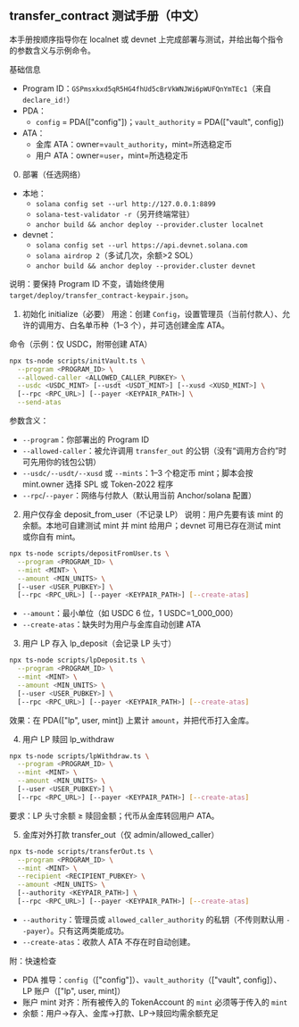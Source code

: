 ## transfer_contract 测试手册（中文）

本手册按顺序指导你在 localnet 或 devnet 上完成部署与测试，并给出每个指令的参数含义与示例命令。

基础信息
- Program ID：`GSPmsxkxd5qR5HG4fhUd5cBrVkWNJWi6pWUFQnYmTEc1`（来自 `declare_id!`）
- PDA：
  - `config` = PDA(["config"])；`vault_authority` = PDA(["vault", config])
- ATA：
  - 金库 ATA：owner=`vault_authority`，mint=所选稳定币
  - 用户 ATA：owner=`user`，mint=所选稳定币

0. 部署（任选网络）
- 本地：
  - `solana config set --url http://127.0.0.1:8899`
  - `solana-test-validator -r`（另开终端常驻）
  - `anchor build && anchor deploy --provider.cluster localnet`
- devnet：
  - `solana config set --url https://api.devnet.solana.com`
  - `solana airdrop 2`（多试几次，余额>2 SOL）
  - `anchor build && anchor deploy --provider.cluster devnet`

说明：要保持 Program ID 不变，请始终使用 `target/deploy/transfer_contract-keypair.json`。

1) 初始化 initialize（必要）
用途：创建 `Config`，设置管理员（当前付款人）、允许的调用方、白名单币种（1–3 个），并可选创建金库 ATA。

命令（示例：仅 USDC，附带创建 ATA）
```bash
npx ts-node scripts/initVault.ts \
  --program <PROGRAM_ID> \
  --allowed-caller <ALLOWED_CALLER_PUBKEY> \
  --usdc <USDC_MINT> [--usdt <USDT_MINT>] [--xusd <XUSD_MINT>] \
  [--rpc <RPC_URL>] [--payer <KEYPAIR_PATH>] \
  --send-atas
```
参数含义：
- `--program`：你部署出的 Program ID
- `--allowed-caller`：被允许调用 `transfer_out` 的公钥（没有“调用方合约”时可先用你的钱包公钥）
- `--usdc/--usdt/--xusd` 或 `--mints`：1–3 个稳定币 mint；脚本会按 mint.owner 选择 SPL 或 Token-2022 程序
- `--rpc`/`--payer`：网络与付款人（默认用当前 Anchor/solana 配置）



2) 用户仅存金 deposit_from_user（不记录 LP）
说明：用户先要有该 mint 的余额。本地可自建测试 mint 并 mint 给用户；devnet 可用已存在测试 mint 或你自有 mint。

```bash
npx ts-node scripts/depositFromUser.ts \
  --program <PROGRAM_ID> \
  --mint <MINT> \
  --amount <MIN_UNITS> \
  [--user <USER_PUBKEY>] \
  [--rpc <RPC_URL>] [--payer <KEYPAIR_PATH>] [--create-atas]
```
- `--amount`：最小单位（如 USDC 6 位，1 USDC=1_000_000）
- `--create-atas`：缺失时为用户与金库自动创建 ATA

3) 用户 LP 存入 lp_deposit（会记录 LP 头寸）
```bash
npx ts-node scripts/lpDeposit.ts \
  --program <PROGRAM_ID> \
  --mint <MINT> \
  --amount <MIN_UNITS> \
  [--user <USER_PUBKEY>] \
  [--rpc <RPC_URL>] [--payer <KEYPAIR_PATH>] [--create-atas]
```
效果：在 PDA(["lp", user, mint]) 上累计 `amount`，并把代币打入金库。

4) 用户 LP 赎回 lp_withdraw
```bash
npx ts-node scripts/lpWithdraw.ts \
  --program <PROGRAM_ID> \
  --mint <MINT> \
  --amount <MIN_UNITS> \
  [--user <USER_PUBKEY>] \
  [--rpc <RPC_URL>] [--payer <KEYPAIR_PATH>] [--create-atas]
```
要求：LP 头寸余额 ≥ 赎回金额；代币从金库转回用户 ATA。

5) 金库对外打款 transfer_out（仅 admin/allowed_caller）
```bash
npx ts-node scripts/transferOut.ts \
  --program <PROGRAM_ID> \
  --mint <MINT> \
  --recipient <RECIPIENT_PUBKEY> \
  --amount <MIN_UNITS> \
  [--authority <KEYPAIR_PATH>] \
  [--rpc <RPC_URL>] [--payer <KEYPAIR_PATH>] [--create-atas]
```
- `--authority`：管理员或 `allowed_caller_authority` 的私钥（不传则默认用 `--payer`）。只有这两类能成功。
- `--create-atas`：收款人 ATA 不存在时自动创建。

附：快速检查
- PDA 推导：`config`（["config"]）、`vault_authority`（["vault", config]）、LP 账户（["lp", user, mint]）
- 账户 mint 对齐：所有被传入的 TokenAccount 的 `mint` 必须等于传入的 `mint`
- 余额：用户→存入、金库→打款、LP→赎回均需余额充足



